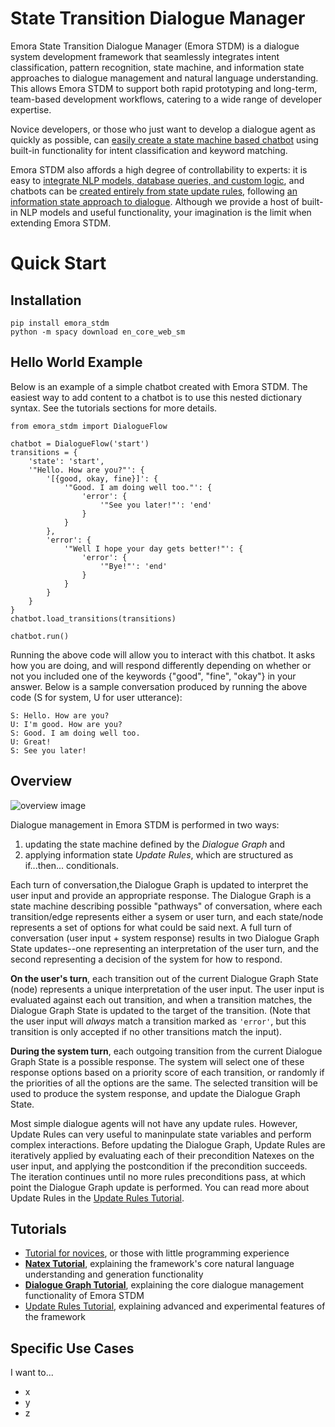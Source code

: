 # State Transition Dialogue Manager

Emora State Transition Dialogue Manager (Emora STDM) is a dialogue system development framework that seamlessly integrates intent classification, pattern recognition, state machine, and information state approaches to dialogue management and natural language understanding. This allows Emora STDM to support both rapid prototyping and long-term, team-based development workflows, catering to a wide range of developer expertise.

Novice developers, or those who just want to develop a dialogue agent as quickly as possible, can [easily create a state machine based chatbot](/docs/NoviceTutorial.md) using built-in functionality for intent classification and keyword matching. 

Emora STDM also affords a high degree of controllability to experts: it is easy to [integrate NLP models, database queries, and custom logic](), and chatbots can be [created entirely from state update rules](), following [an information state approach to dialogue](https://people.ict.usc.edu/~traum/Papers/traumlarsson.pdf). Although we provide a host of built-in NLP models and useful functionality, your imagination is the limit when extending Emora STDM.

# Quick Start

## Installation

```
pip install emora_stdm
python -m spacy download en_core_web_sm
```

## Hello World Example

Below is an example of a simple chatbot created with Emora STDM.
The easiest way to add content to a chatbot is to use this nested dictionary syntax.
See the tutorials sections for more details.

```python3
from emora_stdm import DialogueFlow

chatbot = DialogueFlow('start')
transitions = {
    'state': 'start',
    '"Hello. How are you?"': {
        '[{good, okay, fine}]': {
            '"Good. I am doing well too."': {
                'error': {
                    '"See you later!"': 'end'
                }
            }
        },
        'error': {
            '"Well I hope your day gets better!"': {
                'error': {
                    '"Bye!"': 'end'
                }
            }
        }
    }
}
chatbot.load_transitions(transitions)

chatbot.run()
```
Running the above code will allow you to interact with this chatbot.
It asks how you are doing, and will respond differently depending on whether or not you included one of the keywords {"good", "fine", "okay"} in your answer. Below is a sample conversation produced by running the above code 
(S for system, U for user utterance):

```
S: Hello. How are you?
U: I'm good. How are you?
S: Good. I am doing well too.
U: Great!
S: See you later!
```

## Overview

![overview image](https://github.com/emora-chat/emora_stdm/blob/master/docs/Approach_%20Demo_%20emora_stdm.svg)

Dialogue management in Emora STDM is performed in two ways: 
1) updating the state machine defined by the *Dialogue Graph* and 
2) applying information state *Update Rules*, which are structured as if...then... conditionals. 

Each turn of conversation,the Dialogue Graph is updated to interpret the user input and provide an appropriate response.
The Dialogue Graph is a state machine describing possible "pathways" of conversation, where each transition/edge represents either a sysem or user turn, and each state/node represents a set of options for what could be said next.
A full turn of conversation (user input + system response) results in two Dialogue Graph State updates--one representing an interpretation of the user turn, and the second representing a decision of the system for how to respond.

**On the user's turn**, each transition out of the current Dialogue Graph State (node) represents a unique interpretation of the user input.
The user input is evaluated against each out transition, and when a transition matches, the Dialogue Graph State is updated to the target of the transition.
(Note that the user input will *always* match a transition marked as `'error'`, but this transition is only accepted if no other transitions match the input).

**During the system turn**, each outgoing transition from the current Dialogue Graph State is a possible response. 
The system will select one of these response options based on a priority score of each transition, or randomly if the priorities of all the options are the same.
The selected transition will be used to produce the system response, and update the Dialogue Graph State.


Most simple dialogue agents will not have any update rules.
However, Update Rules can very useful to maninpulate state variables and perform complex interactions.
Before updating the Dialogue Graph, Update Rules are iteratively applied by evaluating each of their precondition Natexes on the user input, and applying the postcondition if the precondition succeeds.
The iteration continues until no more rules preconditions pass, at which point the Dialogue Graph update is performed.
You can read more about Update Rules in the [Update Rules Tutorial]().

## Tutorials

* [Tutorial for novices](/docs/NoviceTutorial.md), or those with little programming experience
* [**Natex Tutorial**](), explaining the framework's core natural language understanding and generation functionality
* [**Dialogue Graph Tutorial**](), explaining the core dialogue management functionality of Emora STDM
* [Update Rules Tutorial](), explaining advanced and experimental features of the framework

## Specific Use Cases

I want to...
* x
* y
* z
